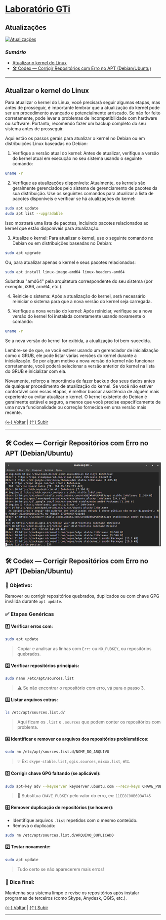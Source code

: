 # [Laboratório GTi](../../README.md#laborat%C3%B3rio-gti "Laboratório GTi")

## Atualizações

[![Atualizações](./images/Upgrade_button.jpg "Atualizações")](./images/Upgrade_button.jpg "Atualizações")

### *Sumário*

- [Atualizar o kernel do Linux](#atualizar-o-kernel-do-linux "Atualizar o kernel do Linux")
- [🛠️ Codex — Corrigir Repositórios com Erro no APT (Debian/Ubuntu)](#%EF%B8%8F-codex--corrigir-reposit%C3%B3rios-com-erro-no-apt-debianubuntu "Codex — Corrigir Repositórios com Erro no APT (Debian/Ubuntu)")

---

## Atualizar o kernel do Linux

Para atualizar o kernel do Linux, você precisará seguir algumas etapas, mas antes de prosseguir, é importante lembrar que a atualização do kernel pode ser um procedimento avançado e potencialmente arriscado. Se não for feito corretamente, pode levar a problemas de incompatibilidade com hardware ou software. Portanto, recomendo fazer um backup completo do seu sistema antes de prosseguir.

Aqui estão os passos gerais para atualizar o kernel no Debian ou em distribuições Linux baseadas no Debian:

1. Verifique a versão atual do kernel:
Antes de atualizar, verifique a versão do kernel atual em execução no seu sistema usando o seguinte comando:

```bash
uname -r
```

2. Verifique as atualizações disponíveis:
Atualmente, os kernels são geralmente gerenciados pelo sistema de gerenciamento de pacotes da sua distribuição. Use os seguintes comandos para atualizar a lista de pacotes disponíveis e verificar se há atualizações do kernel:

```bash
sudo apt update
sudo apt list --upgradable
```

Isso mostrará uma lista de pacotes, incluindo pacotes relacionados ao kernel que estão disponíveis para atualização.

3. Atualize o kernel:
Para atualizar o kernel, use o seguinte comando no Debian ou em distribuições baseadas no Debian:

```bash
sudo apt upgrade
```

Ou, para atualizar apenas o kernel e seus pacotes relacionados:

```bash
sudo apt install linux-image-amd64 linux-headers-amd64
```

Substitua "amd64" pela arquitetura correspondente do seu sistema (por exemplo, i386, arm64, etc.).

4. Reinicie o sistema:
Após a atualização do kernel, será necessário reiniciar o sistema para que a nova versão do kernel seja carregada.

5. Verifique a nova versão do kernel:
Após reiniciar, verifique se a nova versão do kernel foi instalada corretamente usando novamente o comando:

```bash
uname -r
```

Se a nova versão do kernel for exibida, a atualização foi bem-sucedida.

Lembre-se de que, se você estiver usando um gerenciador de inicialização como o GRUB, ele pode listar várias versões do kernel durante a inicialização. Se por algum motivo a nova versão do kernel não funcionar corretamente, você poderá selecionar a versão anterior do kernel na lista do GRUB e inicializar com ela.

Novamente, reforço a importância de fazer backup dos seus dados antes de qualquer procedimento de atualização do kernel. Se você não estiver confortável com essas etapas, é melhor buscar assistência de alguém mais experiente ou evitar atualizar o kernel. O kernel existente do Debian é geralmente estável e seguro, a menos que você precise especificamente de uma nova funcionalidade ou correção fornecida em uma versão mais recente.

[(&larr;) Voltar](https://github.com/systemboys/GTi_Laboratory#laborat%C3%B3rio-gti "Voltar ao Sumário") | 
[(&uarr;) Subir](#sum%C3%A1rio "Subir para o topo")

---

## 🛠️ Codex — Corrigir Repositórios com Erro no APT (Debian/Ubuntu)

[![Terminal após o comando apt update](./images/apt_update.png "Terminal após o comando apt update")](./images/apt_update.png "Terminal após o comando apt update")

## 🛠️ **Codex — Corrigir Repositórios com Erro no APT (Debian/Ubuntu)**

### 📌 Objetivo:

Remover ou corrigir repositórios quebrados, duplicados ou com chave GPG inválida durante `apt update`.

### ✅ **Etapas Genéricas**

#### 1️⃣ Verificar erros com:

```bash
sudo apt update
```

> Copiar e analisar as linhas com `Err:` ou `NO_PUBKEY`, ou repositórios quebrados.

#### 2️⃣ Verificar repositórios principais:

```bash
sudo nano /etc/apt/sources.list
```

> ⚠️ Se não encontrar o repositório com erro, vá para o passo 3.

#### 3️⃣ Listar arquivos extras:

```bash
ls /etc/apt/sources.list.d/
```

> Aqui ficam os `.list` e `.sources` que podem conter os repositórios com problema.

#### 4️⃣ Identificar e **remover** os arquivos dos repositórios problemáticos:

```bash
sudo rm /etc/apt/sources.list.d/NOME_DO_ARQUIVO
```

> 💡 Ex:
> `skype-stable.list`, `qgis.sources`, `mixxx.list`, etc.

#### 5️⃣ Corrigir chave GPG faltando (se aplicável):

```bash
sudo apt-key adv --keyserver keyserver.ubuntu.com --recv-keys CHAVE_PUBKEY
```

> 🔑 Substitua `CHAVE_PUBKEY` pelo valor do erro, ex: `11EE8C00B693A745`

#### 6️⃣ Remover duplicação de repositórios (se houver):

* Identifique arquivos `.list` repetidos com o mesmo conteúdo.
* Remova o duplicado:

```bash
sudo rm /etc/apt/sources.list.d/ARQUIVO_DUPLICADO
```

#### 7️⃣ Testar novamente:

```bash
sudo apt update
```

> Tudo certo se não aparecerem mais erros!

### 💾 **Dica final**:

Mantenha seu sistema limpo e revise os repositórios após instalar programas de terceiros (como Skype, Anydesk, QGIS, etc.).

[(&larr;) Voltar](https://github.com/systemboys/GTi_Laboratory#laborat%C3%B3rio-gti "Voltar ao Sumário") | 
[(&uarr;) Subir](#sum%C3%A1rio "Subir para o topo")

---